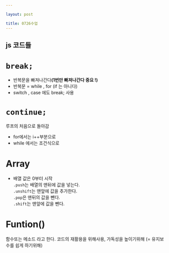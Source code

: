 ```yaml
---

layout: post

title: 0726수업
---
```


js 코드들
--------

<code>break;</code> 
=================
* 반복문을 빠져나간다<b>(1번만 빠져나간다 중요 !)</b>
* 반복문 = while , for  (if 는 아니다)
* switch , case 에도 break; 사용 

<code>continue;</code> 
====================
 루프의 처음으로 돌아감
* for에서는 i++부분으로
* while 에서는 조건식으로

Array
=====

* 배열 값은 0부터 시작<br>
<code>.push</code>는 배열의 맨뒤에 값을 넣는다.<br>
<code>.unshift</code>는 맨앞에 값을 추가한다.<br>
<code>.pop</code>은 맨뒤의 값을 뺀다.<br>
<code>.shift</code>는 맨앞에 값을 뺀다.<br>


Funtion() 
======
함수또는 메소드 라고 한다.
코드의 재활용을 위해사용, 가독성을 높이기위해 (= 유지보수를 쉽게 하기위해)
